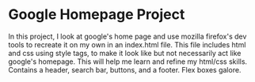 # Google Homepage Project
In this project, I look at google's home page and use mozilla firefox's dev tools to recreate it on my own in an index.html file. This file includes html and css using style tags, to make it look like but not necessarily act like google's homepage. This will help me learn and refine my html/css skills. Contains a header, search bar, buttons, and a footer. Flex boxes galore.